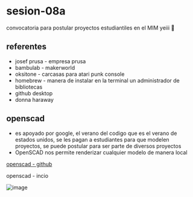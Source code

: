 # sesion-08a

convocatoria para postular proyectos estudiantiles en el MIM yeiii 🥳

## referentes

- josef prusa -  empresa prusa
- bambulab - makerworld
- oksitone - carcasas para atari punk console
- homebrew - manera de instalar en la terminal un administrador de bibliotecas
- github desktop
- donna haraway
  
## openscad

- es apoyado por google, el verano del codigo que es el verano de estados unidos, se les pagan a estudiantes para que modelen proyectos, se puede postular para ser parte de diversos proyectos
- OpenSCAD nos permite renderizar cualquier modelo de manera local

[openscad - github](https://github.com/openscad/openscad)

openscad - incio

![image](https://github.com/user-attachments/assets/1fddf96a-6a4b-410d-900b-c4e3029c9c2f)
